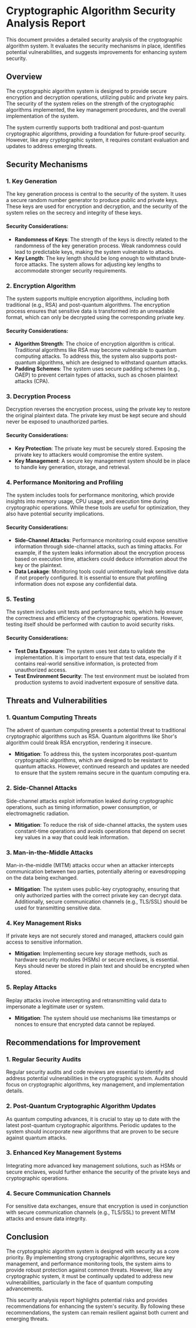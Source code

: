 # Cryptographic Algorithm Security Analysis Report

This document provides a detailed security analysis of the cryptographic algorithm system. It evaluates the security mechanisms in place, identifies potential vulnerabilities, and suggests improvements for enhancing system security.

## Overview

The cryptographic algorithm system is designed to provide secure encryption and decryption operations, utilizing public and private key pairs. The security of the system relies on the strength of the cryptographic algorithms implemented, the key management procedures, and the overall implementation of the system.

The system currently supports both traditional and post-quantum cryptographic algorithms, providing a foundation for future-proof security. However, like any cryptographic system, it requires constant evaluation and updates to address emerging threats.

## Security Mechanisms

### 1. **Key Generation**
The key generation process is central to the security of the system. It uses a secure random number generator to produce public and private keys. These keys are used for encryption and decryption, and the security of the system relies on the secrecy and integrity of these keys.

#### Security Considerations:
- **Randomness of Keys**: The strength of the keys is directly related to the randomness of the key generation process. Weak randomness could lead to predictable keys, making the system vulnerable to attacks.
- **Key Length**: The key length should be long enough to withstand brute-force attacks. The system allows for adjusting key lengths to accommodate stronger security requirements.

### 2. **Encryption Algorithm**
The system supports multiple encryption algorithms, including both traditional (e.g., RSA) and post-quantum algorithms. The encryption process ensures that sensitive data is transformed into an unreadable format, which can only be decrypted using the corresponding private key.

#### Security Considerations:
- **Algorithm Strength**: The choice of encryption algorithm is critical. Traditional algorithms like RSA may become vulnerable to quantum computing attacks. To address this, the system also supports post-quantum algorithms, which are designed to withstand quantum attacks.
- **Padding Schemes**: The system uses secure padding schemes (e.g., OAEP) to prevent certain types of attacks, such as chosen plaintext attacks (CPA).

### 3. **Decryption Process**
Decryption reverses the encryption process, using the private key to restore the original plaintext data. The private key must be kept secure and should never be exposed to unauthorized parties.

#### Security Considerations:
- **Key Protection**: The private key must be securely stored. Exposing the private key to attackers would compromise the entire system.
- **Key Management**: A secure key management system should be in place to handle key generation, storage, and retrieval.

### 4. **Performance Monitoring and Profiling**
The system includes tools for performance monitoring, which provide insights into memory usage, CPU usage, and execution time during cryptographic operations. While these tools are useful for optimization, they also have potential security implications.

#### Security Considerations:
- **Side-Channel Attacks**: Performance monitoring could expose sensitive information through side-channel attacks, such as timing attacks. For example, if the system leaks information about the encryption process based on execution time, attackers could deduce information about the key or the plaintext.
- **Data Leakage**: Monitoring tools could unintentionally leak sensitive data if not properly configured. It is essential to ensure that profiling information does not expose any confidential data.

### 5. **Testing**
The system includes unit tests and performance tests, which help ensure the correctness and efficiency of the cryptographic operations. However, testing itself should be performed with caution to avoid security risks.

#### Security Considerations:
- **Test Data Exposure**: The system uses test data to validate the implementation. It is important to ensure that test data, especially if it contains real-world sensitive information, is protected from unauthorized access.
- **Test Environment Security**: The test environment must be isolated from production systems to avoid inadvertent exposure of sensitive data.

## Threats and Vulnerabilities

### 1. **Quantum Computing Threats**
The advent of quantum computing presents a potential threat to traditional cryptographic algorithms such as RSA. Quantum algorithms like Shor's algorithm could break RSA encryption, rendering it insecure.

- **Mitigation**: To address this, the system incorporates post-quantum cryptographic algorithms, which are designed to be resistant to quantum attacks. However, continued research and updates are needed to ensure that the system remains secure in the quantum computing era.

### 2. **Side-Channel Attacks**
Side-channel attacks exploit information leaked during cryptographic operations, such as timing information, power consumption, or electromagnetic radiation.

- **Mitigation**: To reduce the risk of side-channel attacks, the system uses constant-time operations and avoids operations that depend on secret key values in a way that could leak information.

### 3. **Man-in-the-Middle Attacks**
Man-in-the-middle (MITM) attacks occur when an attacker intercepts communication between two parties, potentially altering or eavesdropping on the data being exchanged.

- **Mitigation**: The system uses public-key cryptography, ensuring that only authorized parties with the correct private key can decrypt data. Additionally, secure communication channels (e.g., TLS/SSL) should be used for transmitting sensitive data.

### 4. **Key Management Risks**
If private keys are not securely stored and managed, attackers could gain access to sensitive information.

- **Mitigation**: Implementing secure key storage methods, such as hardware security modules (HSMs) or secure enclaves, is essential. Keys should never be stored in plain text and should be encrypted when stored.

### 5. **Replay Attacks**
Replay attacks involve intercepting and retransmitting valid data to impersonate a legitimate user or system.

- **Mitigation**: The system should use mechanisms like timestamps or nonces to ensure that encrypted data cannot be replayed.

## Recommendations for Improvement

### 1. **Regular Security Audits**
Regular security audits and code reviews are essential to identify and address potential vulnerabilities in the cryptographic system. Audits should focus on cryptographic algorithms, key management, and implementation details.

### 2. **Post-Quantum Cryptographic Algorithm Updates**
As quantum computing advances, it is crucial to stay up to date with the latest post-quantum cryptographic algorithms. Periodic updates to the system should incorporate new algorithms that are proven to be secure against quantum attacks.

### 3. **Enhanced Key Management Systems**
Integrating more advanced key management solutions, such as HSMs or secure enclaves, would further enhance the security of the private keys and cryptographic operations.

### 4. **Secure Communication Channels**
For sensitive data exchanges, ensure that encryption is used in conjunction with secure communication channels (e.g., TLS/SSL) to prevent MITM attacks and ensure data integrity.

## Conclusion

The cryptographic algorithm system is designed with security as a core priority. By implementing strong cryptographic algorithms, secure key management, and performance monitoring tools, the system aims to provide robust protection against common threats. However, like any cryptographic system, it must be continually updated to address new vulnerabilities, particularly in the face of quantum computing advancements.

This security analysis report highlights potential risks and provides recommendations for enhancing the system's security. By following these recommendations, the system can remain resilient against both current and emerging threats.
